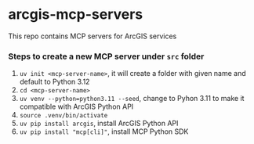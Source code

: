 # arcgis-mcp-servers
This repo contains MCP servers for ArcGIS services

### Steps to create a new MCP server under `src` folder

1. `uv init <mcp-server-name>`, it will create a folder with given name and default to Python 3.12
2. `cd <mcp-server-name>`
3. `uv venv --python=python3.11 --seed`, change to Pyhon 3.11 to make it compatible with ArcGIS Python API 
4. `source .venv/bin/activate`
5. `uv pip install arcgis`, install ArcGIS Python API
6. `uv pip install "mcp[cli]"`, install MCP Python SDK


